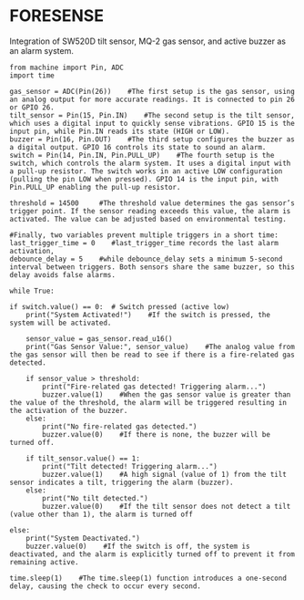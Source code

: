# FORESENSE
Integration of SW520D tilt sensor, MQ-2 gas sensor, and active buzzer as an alarm system.

    from machine import Pin, ADC
    import time
    
    gas_sensor = ADC(Pin(26))    #The first setup is the gas sensor, using an analog output for more accurate readings. It is connected to pin 26 or GPIO 26.
    tilt_sensor = Pin(15, Pin.IN)    #The second setup is the tilt sensor, which uses a digital input to quickly sense vibrations. GPIO 15 is the input pin, while Pin.IN reads its state (HIGH or LOW).
    buzzer = Pin(16, Pin.OUT)    #The third setup configures the buzzer as a digital output. GPIO 16 controls its state to sound an alarm.
    switch = Pin(14, Pin.IN, Pin.PULL_UP)    #The fourth setup is the switch, which controls the alarm system. It uses a digital input with a pull-up resistor. The switch works in an active LOW configuration (pulling the pin LOW when pressed). GPIO 14 is the input pin, with Pin.PULL_UP enabling the pull-up resistor.

    threshold = 14500     #The threshold value determines the gas sensor’s trigger point. If the sensor reading exceeds this value, the alarm is activated. The value can be adjusted based on environmental testing.

    #Finally, two variables prevent multiple triggers in a short time:
    last_trigger_time = 0    #last_trigger_time records the last alarm activation,
    debounce_delay = 5    #while debounce_delay sets a minimum 5-second interval between triggers. Both sensors share the same buzzer, so this delay avoids false alarms.
    
    while True:

    if switch.value() == 0:  # Switch pressed (active low)
        print("System Activated!")    #If the switch is pressed, the system will be activated.
   
        sensor_value = gas_sensor.read_u16()
        print("Gas Sensor Value:", sensor_value)    #The analog value from the gas sensor will then be read to see if there is a fire-related gas detected.
      
        if sensor_value > threshold:  
            print("Fire-related gas detected! Triggering alarm...")
            buzzer.value(1)    #When the gas sensor value is greater than the value of the threshold, the alarm will be triggered resulting in the activation of the buzzer.
        else:
            print("No fire-related gas detected.")
            buzzer.value(0)    #If there is none, the buzzer will be turned off.
       
        if tilt_sensor.value() == 1: 
            print("Tilt detected! Triggering alarm...")
            buzzer.value(1)    #A high signal (value of 1) from the tilt sensor indicates a tilt, triggering the alarm (buzzer).
        else:
            print("No tilt detected.")
            buzzer.value(0)    #If the tilt sensor does not detect a tilt (value other than 1), the alarm is turned off
        
    else:
        print("System Deactivated.")
        buzzer.value(0)    #If the switch is off, the system is deactivated, and the alarm is explicitly turned off to prevent it from remaining active.
    
    time.sleep(1)    #The time.sleep(1) function introduces a one-second delay, causing the check to occur every second.

